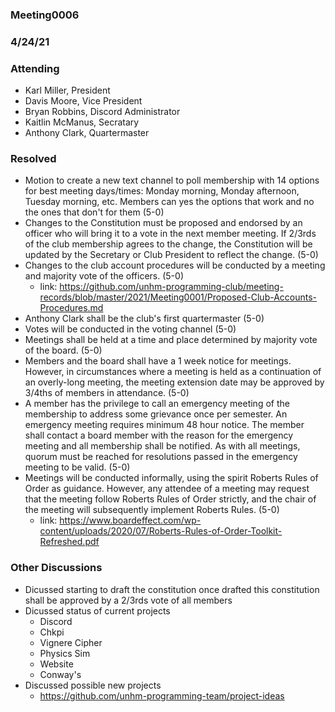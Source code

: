 ### Meeting0006
### 4/24/21

### Attending
- Karl Miller, President
- Davis Moore, Vice President 
- Bryan Robbins, Discord Administrator
- Kaitlin McManus, Secratary 
- Anthony Clark, Quartermaster

### Resolved 
- Motion to create a new text channel to poll membership with 14 options for best meeting days/times: Monday morning, Monday afternoon, Tuesday morning, etc. Members can yes the options that work and no the ones that don't for them (5-0)
- Changes to the Constitution must be proposed and endorsed by an officer who will bring it to a vote in the next member meeting. If 2/3rds of the club membership agrees to the change, the Constitution will be updated by the Secretary or Club President to reflect the change. (5-0)
- Changes to the club account procedures will be conducted by a meeting and majority vote of the officers. (5-0)
    - link: https://github.com/unhm-programming-club/meeting-records/blob/master/2021/Meeting0001/Proposed-Club-Accounts-Procedures.md
- Anthony Clark shall be the club's first quartermaster (5-0)
- Votes will be conducted in the voting channel (5-0)
- Meetings shall be held at a time and place determined by majority vote of the board. (5-0)
- Members and the board shall have a 1 week notice for meetings. However, in circumstances where a meeting is held as a continuation of an overly-long meeting, the meeting extension date may be approved by 3/4ths of members in attendance. (5-0)
- A member has the privilege to call an emergency meeting of the membership to address some grievance once per semester. An emergency meeting requires minimum 48 hour notice. The member shall contact a board member with the reason for the emergency meeting and all membership shall be notified. As with all meetings, quorum must be reached for resolutions passed in the emergency meeting to be valid. (5-0)
- Meetings will be conducted informally, using the spirit Roberts Rules of Order as guidance. However, any attendee of a meeting may request that the meeting follow Roberts Rules of Order strictly, and the chair of the meeting will subsequently implement Roberts Rules. (5-0)
    - link: https://www.boardeffect.com/wp-content/uploads/2020/07/Roberts-Rules-of-Order-Toolkit-Refreshed.pdf

### Other Discussions 
- Dicussed starting to draft the constitution once drafted this constitution shall be approved by a 2/3rds vote of all members    
- Dicussed status of current projects 
     - Discord
     - Chkpi
     - Vignere Cipher
     - Physics Sim
     - Website
     - Conway's    
- Discussed possible new projects
    - https://github.com/unhm-programming-team/project-ideas